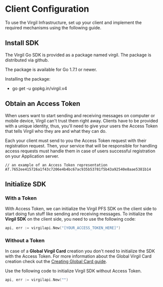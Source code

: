 # Client Configuration

To use the Virgil Infrastructure, set up your client and implement the required mechanisms using the following guide.


## Install SDK

The Virgil Go SDK is provided as a package named virgil. The package is distributed via github.

The package is available for Go 1.7.1 or newer.

Installing the package:

- go get -u gopkg.in/virgil.v4


## Obtain an Access Token
When users want to start sending and receiving messages on computer or mobile device, Virgil can't trust them right away. Clients have to be provided with a unique identity, thus, you'll need to give your users the Access Token that tells Virgil who they are and what they can do.

Each your client must send to you the Access Token request with their registration request. Then, your service that will be responsible for handling access requests must handle them in case of users successful registration on your Application server.

```
// an example of an Access Token representation
AT.7652ee415726a1f43c7206e4b4bc67ac935b53781f5b43a92540e8aae5381b14
```

## Initialize SDK

### With a Token
With Access Token, we can initialize the Virgil PFS SDK on the client side to start doing fun stuff like sending and receiving messages. To initialize the **Virgil SDK** on the client side, you need to use the following code:

```go
api, err := virgilapi.New("[YOUR_ACCESS_TOKEN_HERE]")
```

### Without a Token

In case of a **Global Virgil Card** creation you don't need to initialize the SDK with the Access Token. For more information about the Global Virgil Card creation check out the [Creating Global Card guide](/docs/guides/virgil-card/creating-global-card.md).

Use the following code to initialize Virgil SDK without Access Token.

```go
api, err := virgilapi.New("")
```
